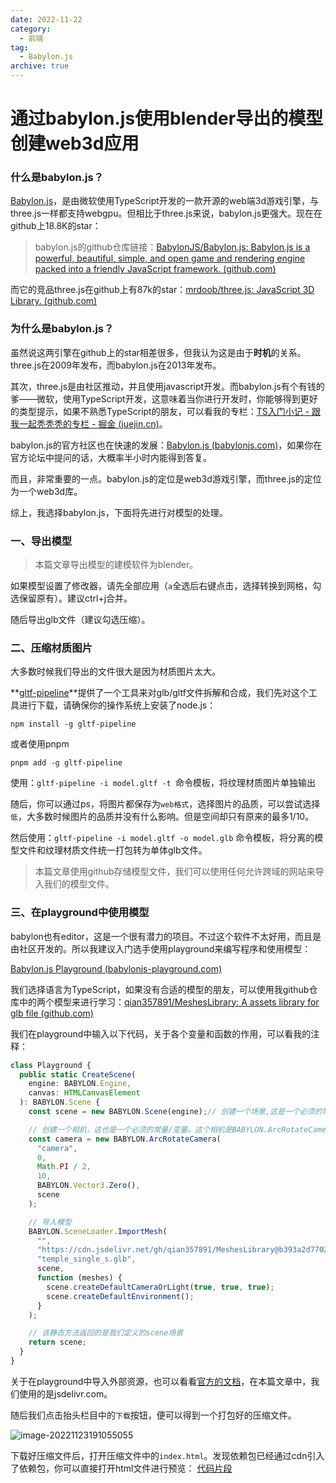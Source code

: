 ```yaml
---
date: 2022-11-22
category:
  - 前端
tag:
  - Babylon.js
archive: true
---
```


# 通过babylon.js使用blender导出的模型创建web3d应用



### 什么是babylon.js？

[Babylon.js](https://www.babylonjs.com/)，是由微软使用TypeScript开发的一款开源的web端3d游戏引擎，与three.js一样都支持webgpu。但相比于three.js来说，babylon.js更强大。现在在github上18.8K的star：

> babylon.js的github仓库链接：[BabylonJS/Babylon.js: Babylon.js is a powerful, beautiful, simple, and open game and rendering engine packed into a friendly JavaScript framework. (github.com)](https://github.com/BabylonJS/Babylon.js)

而它的竞品three.js在github上有87k的star：[mrdoob/three.js: JavaScript 3D Library. (github.com)](https://github.com/mrdoob/three.js)



### 为什么是babylon.js？

虽然说这两引擎在github上的star相差很多，但我认为这是由于**时机**的关系。three.js在2009年发布，而babylon.js在2013年发布。

其次，three.js是由社区推动，并且使用javascript开发。而babylon.js有个有钱的爹——微软，使用TypeScript开发，这意味着当你进行开发时，你能够得到更好的类型提示，如果不熟悉TypeScript的朋友，可以看我的专栏：[TS入门小记 - 跟我一起秃秃秃的专栏 - 掘金 (juejin.cn)](https://juejin.cn/column/7163571163137277965)。

babylon.js的官方社区也在快速的发展：[Babylon.js (babylonjs.com)](https://forum.babylonjs.com/)，如果你在官方论坛中提问的话，大概率半小时内能得到答复。

而且，非常重要的一点。babylon.js的定位是web3d游戏引擎，而three.js的定位为一个web3d库。

综上，我选择babylon.js，下面将先进行对模型的处理。



### 一、导出模型

> 本篇文章导出模型的建模软件为blender。

如果模型设置了修改器，请先全部应用（`a`全选后右键点击，选择转换到网格，勾选保留原有）。建议ctrl+j合并。

随后导出glb文件（建议勾选压缩）。



### 二、压缩材质图片

大多数时候我们导出的文件很大是因为材质图片太大。

**[gltf-pipeline](https://github.com/CesiumGS/gltf-pipeline)**提供了一个工具来对glb/gltf文件拆解和合成，我们先对这个工具进行下载，请确保你的操作系统上安装了node.js：

```
npm install -g gltf-pipeline
```

或者使用pnpm

```
pnpm add -g gltf-pipeline
```



使用：`gltf-pipeline -i model.gltf -t `命令模板，将纹理材质图片单独输出

随后，你可以通过ps，将图片都保存为`web格式`，选择图片的品质，可以尝试选择`低`，大多数时候图片的品质并没有什么影响。但是空间却只有原来的最多1/10。

然后使用：`gltf-pipeline -i model.gltf -o model.glb` 命令模板，将分离的模型文件和纹理材质文件统一打包转为单体glb文件。 



> 本篇文章使用github存储模型文件，我们可以使用任何允许跨域的网站来导入我们的模型文件。

### 三、在playground中使用模型

babylon也有editor，这是一个很有潜力的项目。不过这个软件不太好用，而且是由社区开发的。所以我建议入门选手使用playground来编写程序和使用模型：

[Babylon.js Playground (babylonjs-playground.com)](https://www.babylonjs-playground.com/)

我们选择语言为TypeScript，如果没有合适的模型的朋友，可以使用我github仓库中的两个模型来进行学习：[qian357891/MeshesLibrary: A assets library for glb file (github.com)](https://github.com/qian357891/MeshesLibrary)

我们在playground中输入以下代码，关于各个变量和函数的作用，可以看我的注释：

```ts
class Playground {
  public static CreateScene(
    engine: BABYLON.Engine,
    canvas: HTMLCanvasElement
  ): BABYLON.Scene {
    const scene = new BABYLON.Scene(engine);// 创建一个场景,这是一个必须的常量/变量，参数为Playground类中CreateScene静态方法的engine属性

    // 创建一个相机，这也是一个必须的常量/变量。这个相机是BABYLON.ArcRotateCamera类的一个实例，这个相机能够让我们使用鼠标和触摸对模型进行观看。
    const camera = new BABYLON.ArcRotateCamera(
      "camera",
      0,
      Math.PI / 2,
      10,
      BABYLON.Vector3.Zero(),
      scene
    );

    // 导入模型
    BABYLON.SceneLoader.ImportMesh(
      "",
      "https://cdn.jsdelivr.net/gh/qian357891/MeshesLibrary@b393a2d7702579e657ceb3c5a150ba650f13b68a/",
      "temple_single_s.glb",
      scene,
      function (meshes) {
        scene.createDefaultCameraOrLight(true, true, true);
        scene.createDefaultEnvironment();
      }
    );

    // 该静态方法返回的是我们定义的scene场景
    return scene;
  }
}
```

关于在playground中导入外部资源，也可以看看[官方的文档](https://doc.babylonjs.com/toolsAndResources/thePlayground/externalPGAssets#using-jsdelivrcom)，在本篇文章中，我们使用的是jsdelivr.com。



随后我们点击抬头栏目中的`下载`按钮，便可以得到一个打包好的压缩文件。

![image-20221123191055055](https://qiankun825.oss-cn-hangzhou.aliyuncs.com/img/image-20221123191055055.png)



下载好压缩文件后，打开压缩文件中的`index.html`。发现依赖包已经通过cdn引入了依赖包，你可以直接打开html文件进行预览：
[代码片段](https://code.juejin.cn/pen/7163096766378672162)


